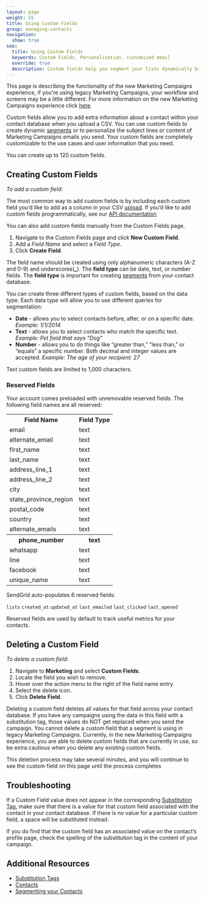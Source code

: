 ```yaml
---
layout: page
weight: 55
title: Using Custom Fields
group: managing-contacts
navigation:
  show: true
seo:
  title: Using Custom Fields
  keywords: Custom Fields, Personalization, customized email
  override: true
  description: Custom fields help you segment your lists dynamically based on your user information.
---
```


<call-out>

This page is describing the functionality of the new Marketing Campaigns experience, if you're using legacy Marketing Campaigns, your workflow and screens may be a little different. For more information on the new Marketing Campaigns experience click [here](https://sendgrid.com/pricing).

</call-out>

Custom fields allow you to add extra information about a contact within your contact database when you upload a CSV. You can use custom fields to create dynamic [segments]({{root_url}}/ui/managing-contacts/segmenting-your-contacts/) or to personalize the subject lines or content of Marketing Campaigns emails you send. Your custom fields are completely customizable to the use cases and user information that you need.

<call-out>

You can create up to 120 custom fields. 

</call-out>

##  Creating Custom Fields

*To add a custom field:*

The most common way to add custom fields is by including each custom field you’d like to add as a column in your CSV [upload]({{root_url}}/ui/managing-contacts/create-and-manage-contacts/#uploading-a-csv). If you’d like to add custom fields programmatically, see our [API documentation](https://sendgrid-marketing-campaigns-beta.api-docs.io/v1/custom-fields/create-custom-field-definition)

You can also add custom fields manually from the Custom Fields page. 

1. Navigate to the Custom Fields page and click **New Custom Field**.
1. Add a _Field Name_ and select a _Field Type_.
1. Click **Create Field**.

The field name should be created using only alphanumeric characters (A-Z and 0-9) and underscores(**_**). The **field type** can be date, text, or number fields. The **field type** is important for creating [segments]({{root_url}}/ui/managing-contacts/segmenting-your-contacts/) from your contact
database.

You can create three different types of custom fields, based on the data type. Each data type will allow you to use different queries for segmentation:

* **Date** - allows you to select contacts before, after, or on a specific date. *Example: 1/1/2014*
* **Text** - allows you to select contacts who match the specific text. *Example: Pet field that says "Dog"*
* **Number** - allows you to do things like “greater than,” “less than,” or “equals” a specific number. Both decimal and integer values are accepted. *Example: The age of your recipient: 27*

<call-out type="warning">

Text custom fields are limited to 1,000 characters.

</call-out>

 ### Reserved Fields

Your account comes preloaded with unremovable reserved fields.  The following field names are all reserved:

<table class="table">
  <tr><th>Field Name</th><th>Field Type</th></tr>
  <tr><td>email</td><td>text</td></tr>
  <tr><td>alternate_email</td><td>text</td></tr>
  <tr><td>first_name</td><td>text</td></tr>
  <tr><td>last_name</td><td>text</td></tr>
  <tr><td>address_line_1</td><td>text</td></tr>
  <tr><td>address_line_2</td><td>text</td></tr>
  <tr><td>city</td><td>text</td></tr>
  <tr><td>state_province_region</td><td>text</td></tr>
  <tr><td>postal_code</td><td>text</td></tr>
  <tr><td>country</td><td>text</td></tr>
  <tr><td>alternate_emails</td><td>text</td></tr>
  <tr><th>phone_number</th><th>text</th></tr>
  <tr><td>whatsapp</td><td>text</td></tr>
  <tr><td>line</td><td>text</td></tr>
  <tr><td>facebook</td><td>text</td></tr>
  <tr><td>unique_name</td><td>text</td></tr>
</table>


SendGrid auto-populates 6 reserved fields: 

``lists``
``created_at``
``updated_at``
``last_emailed``
``last_clicked``
``last_opened``

Reserved fields are used by default to track useful metrics for your contacts.

## Deleting a Custom Field

*To delete a custom field:*

1. Navigate to **Marketing** and select **Custom Fields**.
1. Locate the field you wish to remove.
1. Hover over the action menu to the right of the field name entry.
1. Select the delete icon.
1. Click **Delete Field**.

<call-out type="warning">

Deleting a custom field deletes all values for that field across your contact database. If you have any campaigns using the data in this field with a substitution tag, those values do NOT get replaced when you send the campaign. You cannot delete a custom field that a segment is using in legacy Marketing Campaigns. Currently, in the new Marketing Campaigns experience, you are able to delete custom fields that are currently in use, so be extra cautious when you delete any existing custom fields. 

This deletion process may take several minutes, and you will continue to see the custom field on this page until the process completes

</call-out>

##  Troubleshooting

If a Custom Field value does not appear in the corresponding [Substitution Tag]({{root_url}}/ui/sending-email/editor/#using-substitution-tags), make sure that there is a value for that custom field associated with the contact in your contact database. If there is no value for a particular custom field, a space will be substituted instead.

If you do find that the custom field has an associated value on the contact’s profile page, check the spelling of the substitution tag in the content of your campaign.


 ## 	Additional Resources

- [Substitution Tags]({{root_url}}/ui/sending-email/editor/#using-substitution-tags)
- [Contacts]({{root_url}}/ui/managing-contacts/create-and-manage-contacts/)
- [Segmenting your Contacts]({{root_url}}/ui/managing-contacts/segmenting-your-contacts/)